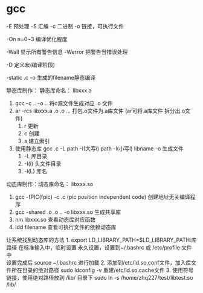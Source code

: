 # gcc
-E  预处理
-S  汇编
-c  二进制
-o  链接，可执行文件

-On n=0~3  编译优化程度

-Wall 显示所有警告信息
-Werror 把警告当错误处理

-D 定义宏(编译阶段)


-static .c -o 生成的filename静态编译 


静态库制作： 静态库命名： libxxx.a
1. gcc -c .. -o .. 将c源文件生成对应 .o 文件
2. ar -rcs libxxx.a .o .o ... 打包.o文件为.a库文件  (ar可将.a库文件 拆分出.o文件)
    1. r 更新
    2. c 创建
    3. s 建立索引
3. 使用静态库  gcc .c -L path -I(大写i) path -l(小写l) libname -o 生成文件    
    1. -L 库目录
    2. -I(i) 头文件目录
    3. -l(L) 库名
    

动态库制作：动态库命名： libxxx.so
1. gcc -fPIC(fpic)   -c .c    (pic position independent code) 创建地址无关编译程序
2. gcc -shared .o .o ..   -o libxxx.so   生成共享库
3. nm  libxxx.so  查看动态库对应函数
4. ldd filename   查看可执行文件的依赖动态库
 


让系统找到动态库的方法
    1. export LD_LIBRARY_PATH=$LD_LIBRARY_PATH:库路径
    在标准输入中，临时设置
    永久设置，设置到~/.bashrc  或 /etc/profile 文件中  
    设置完成后 source ~/.bashrc 进行加载
    2. 添加到/etc/ld.so.conf文件，加入库文件所在目录的绝对路径
    sudo ldconfig -v  重建/etc/ld.so.cache文件
    3. 使用符号链接，使用绝对路径放到 /lib/ 目录下
    sudo ln -s /home/zhq227/test/libtest.so /lib/
    
